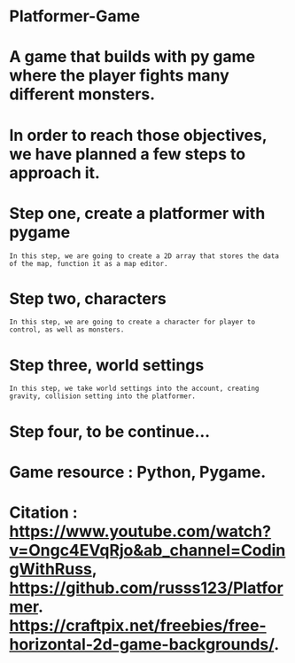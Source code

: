 # Platformer-Game
# A game that builds with py game where the player fights many different monsters. 
# In order to reach those objectives, we have planned a few steps to approach it.
# Step one, create a platformer with pygame
    In this step, we are going to create a 2D array that stores the data of the map, function it as a map editor.
# Step two, characters
    In this step, we are going to create a character for player to control, as well as monsters.
# Step three, world settings
    In this step, we take world settings into the account, creating gravity, collision setting into the platformer.
# Step four, to be continue...





# Game resource : Python, Pygame. 
# Citation : https://www.youtube.com/watch?v=Ongc4EVqRjo&ab_channel=CodingWithRuss, https://github.com/russs123/Platformer. https://craftpix.net/freebies/free-horizontal-2d-game-backgrounds/.
